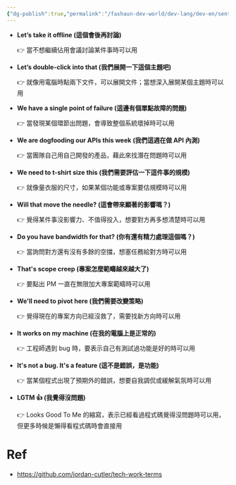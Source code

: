 ```yaml
---
{"dg-publish":true,"permalink":"/fashaun-dev-world/dev-lang/dev-en/sentences/","noteIcon":""}
---
```


- **Let’s take it offline (這個會後再討論)**
    
    👉 當不想繼續佔用會議討論某件事時可以用

- **Let’s double-click into that (我們展開一下這個主題吧)**
    
    👉 就像用電腦時點兩下文件，可以展開文件；當想深入展開某個主題時可以用
    
- **We have a single point of failure (這邊有個單點故障的問題)**
    
    👉 當發現某個環節出問題，會導致整個系統壞掉時可以用
    
- **We are dogfooding our APIs this week (我們這週在做 API 內測)**
    
    👉 當團隊自己用自己開發的產品，藉此來找潛在問題時可以用
    
- **We need to t-shirt size this (我們需要評估一下這件事的規模)**
    
    👉 就像量衣服的尺寸，如果某個功能或專案要估規模時可以用
    
- **Will that move the needle? (這會帶來顯著的影響嗎？)**
    
    👉 覺得某件事沒影響力、不值得投入，想要對方再多想清楚時可以用
    
- **Do you have bandwidth for that? (你有還有精力處理這個嗎？)**
    
    👉 當詢問對方還有沒有多餘的空擋，想塞任務給對方時可以用
    
- **That's scope creep (專案怎麼範疇越來越大了)**
    
    👉 要點出 PM 一直在無限加大專案範疇時可以用
    
- **We'll need to pivot here (我們需要改變策略)**
    
    👉 覺得現在的專案方向已經沒救了，需要找新方向時可以用
    
- **It works on my machine (在我的電腦上是正常的)**
    
    👉 工程師遇到 bug 時，要表示自己有測試過功能是好的時可以用
    
- **It's not a bug. It's a feature (這不是錯誤，是功能)**
    
    👉 當某個程式出現了預期外的錯誤，想要自我調侃或緩解氣氛時可以用
    
- **LGTM 👍 (我覺得沒問題)**
    
    👉 Looks Good To Me 的縮寫，表示已經看過程式碼覺得沒問題時可以用，但更多時候是懶得看程式碼時會直接用


# Ref
- https://github.com/jordan-cutler/tech-work-terms